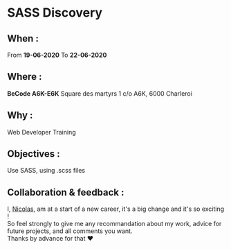 # SASS Discovery  
  
  ## When : 
  From  **19-06-2020**
  To  **22-06-2020**

  ## Where : 
  **BeCode A6K-E6K** 
  Square des martyrs 
  1 c/o A6K, 6000 Charleroi

  ## Why :
  Web Developer Training
  
  ## Objectives :
  Use SASS, using .scss files
  
  ## Collaboration & feedback : 
  I, [Nicolas](https://github.com/nicode-be), am at a start of a new career, it's a big change and it's so exciting !  
  So feel strongly to give me any recommandation about my work, advice for future projects, and all comments you want.  
  Thanks by advance for that :heart:





